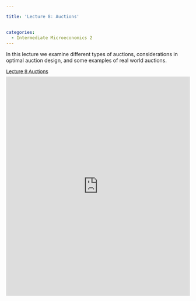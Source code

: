 ```yaml
---

title: 'Lecture 8: Auctions'


categories:
  - Intermediate Microeconomics 2
---
```

In this lecture we examine different types of auctions, considerations in optimal auction design, and some examples of real world auctions.  

<p style=" margin: 12px auto 6px auto; font-family: Helvetica,Arial,Sans-serif; font-style: normal; font-variant: normal; font-weight: normal; font-size: 14px; line-height: normal; font-size-adjust: none; font-stretch: normal; -x-system-font: none; display: block;">   <a title="View Lecture 8 Auctions on Scribd" href="http://www.scribd.com/doc/139143521/Lecture-8-Auctions" style="text-decoration: underline;">Lecture 8 Auctions</a></p><iframe src="http://www.scribd.com/embeds/139143521/content?start_page=1&view_mode=scroll" data-auto-height="false" data-aspect-ratio="undefined" scrolling="no" width="100%" height="600" frameborder="0"></iframe>